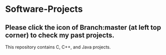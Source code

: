 # Software-Projects
## Please click the icon of Branch:master (at left top corner) to check my past projects. 
This repository contains C, C++, and Java projects. 

